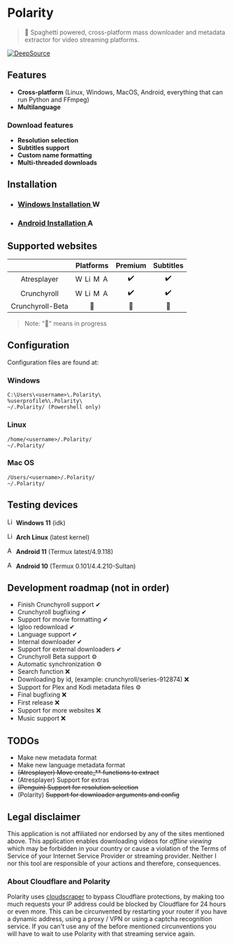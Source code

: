 # Polarity
> 🍝 Spaghetti powered, cross-platform mass downloader and metadata extractor for video streaming platforms.

[![DeepSource](https://deepsource.io/gh/Aveeryy/Polarity.svg/?label=active+issues&show_trend=true)](https://deepsource.io/gh/Aveeryy/Polarity/)



## Features
- **Cross-platform** (Linux, Windows, MacOS, Android, everything that can run Python and FFmpeg)
- **Multilanguage**
### Download features
- **Resolution selection**
- **Subtitles support**
- **Custom name formatting**
- **Multi-threaded downloads**
<!---
- **External downloader support**
- **Automatically download new episodes**
- **Plex and Kodi Metadata support**
-->


## Installation
- ### [Windows Installation <img src="https://aveeryy.github.io/Polarity/platform-icons/Windows_small.png" alt="Windows" width="16"/>](https://github.com/Aveeryy/Polarity/wiki/Installing#windows-)
- ### [Android Installation <img src="https://aveeryy.github.io/Polarity/platform-icons/Android_small.png" alt="Android" width="16"/>](https://github.com/Aveeryy/Polarity/wiki/Installing#android-)

## Supported websites
| | Platforms | Premium | Subtitles |
|:-:|:-:|:-:|:-:|
| Atresplayer | <img src="https://aveeryy.github.io/Polarity/platform-icons/Windows_small.png" alt="Windows" width="16"/> <img src="https://aveeryy.github.io/Polarity/platform-icons/Linux_small.png" alt="Linux" width="16"/> <img src="https://aveeryy.github.io/Polarity/platform-icons/MacOS_small.png" alt="MacOS" width="16"/> <img src="https://aveeryy.github.io/Polarity/platform-icons/Android_small.png" alt="Android" width="16"/> | ✔️ | ✔️ |
| Crunchyroll |<img src="https://aveeryy.github.io/Polarity/platform-icons/Windows_small.png" alt="Windows" width="16"/> <img src="https://aveeryy.github.io/Polarity/platform-icons/Linux_small.png" alt="Linux" width="16"/> <img src="https://aveeryy.github.io/Polarity/platform-icons/MacOS_small.png" alt="MacOS" width="16"/> <img src="https://aveeryy.github.io/Polarity/platform-icons/Android_small.png" alt="Android" width="16"/> | ✔️ | ✔️ |
| Crunchyroll-Beta | 🍝 | 🍝 | 🍝 |

> Note: "🍝" means in progress

## Configuration
Configuration files are found at:

### Windows
    C:\Users\<username>\.Polarity\
    %userprofile%\.Polarity\
    ~/.Polarity/ (Powershell only)

### Linux
    /home/<username>/.Polarity/
    ~/.Polarity/
     
### Mac OS
    /Users/<username>/.Polarity/
    ~/.Polarity/

## Testing devices
<img src="https://aveeryy.github.io/Polarity/platform-icons/Windows_small.png" alt="Linux" width="16"/>  **Windows 11** (idk)

<img src="https://aveeryy.github.io/Polarity/platform-icons/Linux_small.png" alt="Linux" width="16"/>  **Arch Linux** (latest kernel)

<img src="https://aveeryy.github.io/Polarity/platform-icons/Android_small.png" alt="Android" width="16"/>  **Android 11** (Termux latest/4.9.118)

<img src="https://aveeryy.github.io/Polarity/platform-icons/Android_small.png" alt="Android" width="16"/>  **Android 10** (Termux 0.101/4.4.210-Sultan)

## Development roadmap (not in order)
- Finish Crunchyroll support ✔
- Crunchyroll bugfixing ✔
- Support for movie formatting ✔
- Igloo redownload ✔
- Language support ✔
- Internal downloader ✔
- Support for external downloaders ✔
- Crunchyroll Beta support ⚙
- Automatic synchronization ⚙
- Search function ❌
- Downloading by id, (example: crunchyroll/series-912874) ❌
- Support for Plex and Kodi metadata files ⚙
- Final bugfixing ❌
- First release ❌
- Support for more websites ❌
- Music support ❌

## TODOs

- Make new metadata format
- Make new language metadata format
- ~~(Atresplayer) Move create_** functions to extract~~
- (Atresplayer) Support for extras
- ~~(Penguin) Support for resolution selection~~
- (Polarity) ~~Support for downloader arguments and config~~

## Legal disclaimer
This application is not affiliated nor endorsed by any of the sites mentioned above. This application enables downloading videos for *offline viewing* which may be forbidden in your country or cause a violation of the Terms of Service of your Internet Service Provider or streaming provider. Neither I nor this tool are responsible of your actions and therefore, consequences.

### About Cloudflare and Polarity
Polarity uses [cloudscraper](https://github.com/VeNoMouS/cloudscraper) to bypass Cloudflare protections, by making too much requests your IP address could be blocked by Cloudflare for 24 hours or even more. This can be circunvented by restarting your router if you have a dynamic address, using a proxy / VPN or using a captcha recognition service. If you can't use any of the before mentioned circunventions you will have to wait to use Polarity with that streaming service again.
